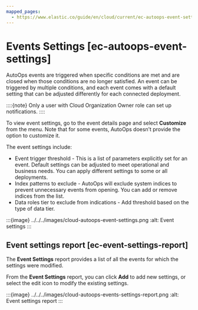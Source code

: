 ```yaml
---
mapped_pages:
  - https://www.elastic.co/guide/en/cloud/current/ec-autoops-event-settings.html
---
```


# Events Settings [ec-autoops-event-settings]

AutoOps events are triggered when specific conditions are met and are closed when those conditions are no longer satisfied. An event can be triggered by multiple conditions, and each event comes with a default setting that can be adjusted differently for each connected deployment.

::::{note}
Only a user with Cloud Organization Owner role can set up notifications.
::::


To view event settings, go to the event details page and select **Customize** from the menu. Note that for some events, AutoOps doesn’t provide the option to customize it.

The event settings include:

* Event trigger threshold - This is a list of parameters explicitly set for an event. Default settings can be adjusted to meet operational and business needs. You can apply different settings to some or all deployments.
* Index patterns to exclude - AutoOps will exclude system indices to prevent unnecessary events from opening. You can add or remove indices from the list.
* Data roles tier to exclude from indications - Add threshold based on the type of data tier.

:::{image} ../../../images/cloud-autoops-event-settings.png
:alt: Event settings
:::


## Event settings report [ec-event-settings-report]

The **Event Settings** report provides a list of all the events for which the settings were modified.

From the **Event Settings** report, you can click **Add** to add new settings, or select the edit icon to modify the existing settings.

:::{image} ../../../images/cloud-autoops-events-settings-report.png
:alt: Event settings report
:::

